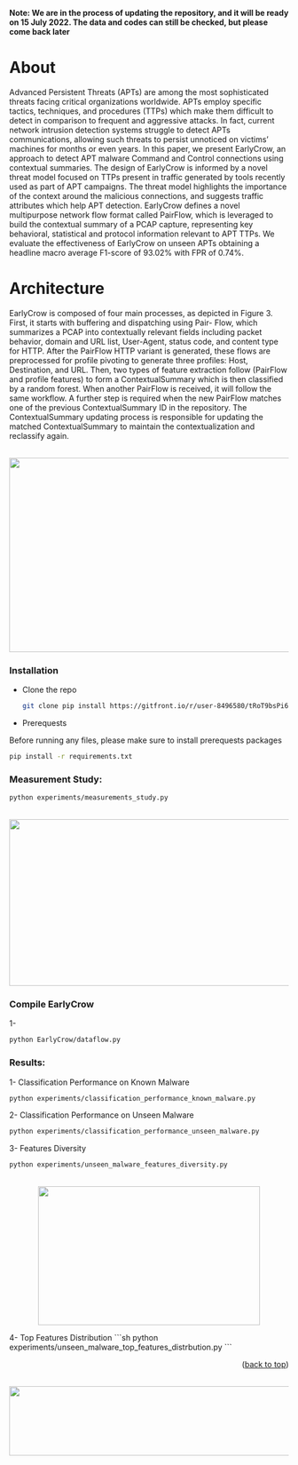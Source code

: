 **Note: We are in the process of updating the repository, and it will be ready on 15 July 2022.
The data and codes can still be checked, but please come back later** 




# About 
Advanced Persistent Threats (APTs) are among the most sophisticated threats facing critical organizations worldwide. APTs employ
specific tactics, techniques, and procedures (TTPs) which make them difficult to detect in comparison to frequent and aggressive attacks.
In fact, current network intrusion detection systems struggle to detect APTs communications, allowing such threats to persist
unnoticed on victims’ machines for months or even years.
In this paper, we present EarlyCrow, an approach to detect APT malware Command and Control connections using contextual
summaries. The design of EarlyCrow is informed by a novel threat model focused on TTPs present in traffic generated by tools recently
used as part of APT campaigns. The threat model highlights the importance of the context around the malicious connections, and
suggests traffic attributes which help APT detection. EarlyCrow defines a novel multipurpose network flow format called PairFlow,
which is leveraged to build the contextual summary of a PCAP capture, representing key behavioral, statistical and protocol information
relevant to APT TTPs. We evaluate the effectiveness of EarlyCrow on unseen APTs obtaining a headline macro average
F1-score of 93.02% with FPR of 0.74%.



# Architecture
EarlyCrow is composed of four main processes, as depicted in Figure 3. First, it starts with buffering and dispatching using Pair-
Flow, which summarizes a PCAP into contextually relevant fields including packet behavior, domain and URL list, User-Agent, status
code, and content type for HTTP. After the PairFlow HTTP variant is generated, these flows are preprocessed for profile pivoting
to generate three profiles: Host, Destination, and URL. Then, two types of feature extraction follow (PairFlow and profile features)
to form a ContextualSummary which is then classified by a random forest. When another PairFlow is received, it will follow the
same workflow. A further step is required when the new PairFlow matches one of the previous ContextualSummary ID in the repository.
The ContextualSummary updating process is responsible for updating the matched ContextualSummary to maintain the
contextualization and reclassify again. 

<br />
<div align="center">
  <a href="https://gitfront.io/r/user-8496580/tRoT9bsPi6hi/EarlyCrowAPT/">
    <img src="https://gitfront.io/r/user-8496580/tRoT9bsPi6hi/EarlyCrowAPT/raw/EarlyCrow/figures/EarlyCrow_arch.png"  width="1039" height="350">
  </a>

  </p>
</div>




### Installation

* Clone the repo


   ```sh
   git clone pip install https://gitfront.io/r/user-8496580/tRoT9bsPi6hi/EarlyCrowAPT/
   ```
   
* Prerequests

Before running any files, please make sure to install prerequests packages
  ```sh
  pip install -r requirements.txt
  ```

### Measurement Study: 


  ```sh
  python experiments/measurements_study.py
  ```
<br />
<div align="center">
  <a href="https://gitfront.io/r/user-8496580/tRoT9bsPi6hi/EarlyCrowAPT/">
    <img src="https://gitfront.io/r/user-8496580/tRoT9bsPi6hi/EarlyCrowAPT/raw/experiments/figures/Measurement.png"  width="850" height="300">
  </a>

  </p>
</div>

### Compile EarlyCrow
1- 
  ```sh
  python EarlyCrow/dataflow.py
  ```




### Results: 
1- Classification Performance on Known Malware
  ```sh
  python experiments/classification_performance_known_malware.py
  ```

2- Classification Performance on Unseen Malware
  ```sh
  python experiments/classification_performance_unseen_malware.py
  ```

3- Features Diversity
  ```sh
  python experiments/unseen_malware_features_diversity.py
  ```
<br />
<div align="center">
  <a href="https://gitfront.io/r/user-8496580/tRoT9bsPi6hi/EarlyCrowAPT/">
    <img src="https://gitfront.io/r/user-8496580/tRoT9bsPi6hi/EarlyCrowAPT/raw/experiments/figures/features_diversity.png"  width="400" height="250">
  </a>

  </p>
</div>
4- Top Features Distribution
  ```sh
  python experiments/unseen_malware_top_features_distrbution.py
  ```
<p align="right">(<a href="#top">back to top</a>)</p>

<br />
<div align="center">
  <a href="https://gitfront.io/r/user-8496580/tRoT9bsPi6hi/EarlyCrowAPT/">
    <img src="https://gitfront.io/r/user-8496580/tRoT9bsPi6hi/EarlyCrowAPT/raw/experiments/figures/top_features_distribution.png"  width="900" height="125">
  </a>

  </p>
</div>

